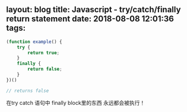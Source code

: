 layout: blog
title: Javascript - try/catch/finally return statement
date: 2018-08-08 12:01:36
tags:
---

```js
(function example() {
    try {
        return true;
    }
    finally {
        return false;
    }
})()

// returns false
```

在try catch 语句中 finally block里的东西 永远都会被执行！